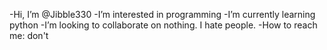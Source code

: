 -Hi, I’m @Jibble330
-I’m interested in programming
-I’m currently learning python
-I’m looking to collaborate on nothing. I hate people.
-How to reach me: don't

<!---
Jibble330/Jibble330 is a ✨ special ✨ repository because its `README.md` (this file) appears on your GitHub profile.
You can click the Preview link to take a look at your changes.
--->

